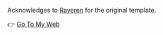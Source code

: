 Acknowledges to [Rayeren](https://rayeren.github.io/) for the original template.

👉 [Go To My Web](https://carrieww.github.io/) 
